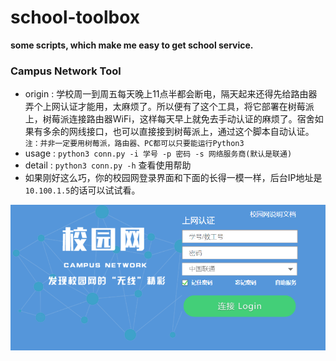 # school-toolbox
**some scripts, which make me easy to get school service.**

### Campus Network Tool

- origin :  学校周一到周五每天晚上11点半都会断电，隔天起来还得先给路由器弄个上网认证才能用，太麻烦了。所以便有了这个工具，将它部署在树莓派上，树莓派连接路由器WiFi，这样每天早上就免去手动认证的麻烦了。宿舍如果有多余的网线接口，也可以直接接到树莓派上，通过这个脚本自动认证。`注：并非一定要用树莓派，路由器、PC都可以只要能运行Python3`
- usage : `python3 conn.py -i 学号 -p 密码 -s 网络服务商(默认是联通)`
- detail : `python3 conn.py -h` 查看使用帮助
- 如果刚好这么巧，你的校园网登录界面和下面的长得一模一样，后台IP地址是`10.100.1.5`的话可以试试看。

![campusnetwork](CampusNetwork/imgs/campusnetwork.png)